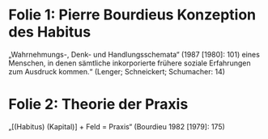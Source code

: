 # Folie 1:	Pierre Bourdieus Konzeption des Habitus

„Wahrnehmungs-, Denk- und Handlungsschemata“ (1987 [1980]: 101) eines Menschen, in denen sämtliche inkorporierte frühere soziale Erfahrungen zum Ausdruck kommen.“ (Lenger; Schneickert; Schumacher: 14)



# Folie 2: 	Theorie der Praxis

„[(Habitus) (Kapital)] + Feld = Praxis“ 
(Bourdieu 1982 [1979]: 175)

